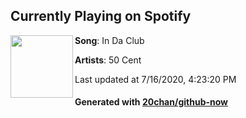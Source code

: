 ## Currently Playing on Spotify

[<img align="left" width="100" src="https://i.scdn.co/image/ab67616d00001e02d843fabb75fef14010e30cae">](https://open.spotify.com/album/5G5rgQHzdQnw32SI0WjIo5)

**Song**: In Da Club

**Artists**: 50 Cent

Last updated at 7/16/2020, 4:23:20 PM

#### Generated with [20chan/github-now](https://github.com/20chan/github-now)